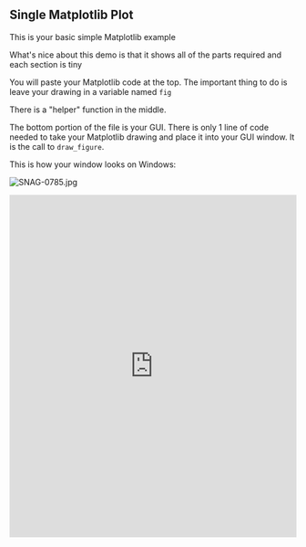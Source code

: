 ## Single Matplotlib Plot

This is your basic simple Matplotlib example

What's nice about this demo is that it shows all of the parts required and each section is tiny

You will paste your Matplotlib code at the top.  The important thing to do is leave your drawing in a variable named `fig`

There is a "helper" function in the middle.

The bottom portion of the file is your GUI.  There is only 1 line of code needed to take your Matplotlib drawing and place it into your GUI window.  It is the call to `draw_figure`.

This is how your window looks on Windows:


![SNAG-0785.jpg](/api/files/5eb32cdb9af9c00e0b885f62/snag-0785.jpeg "SNAG-0785.jpg")



<iframe src='https://trinket.io/embed/pygame/4c1ecb316a?start=result' width='100%' height='600' frameborder='0' marginwidth='0' marginheight='0' allowfullscreen></iframe>
